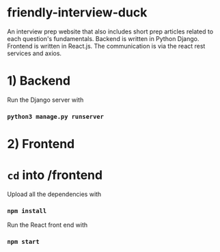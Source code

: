 # friendly-interview-duck
An interview prep website that also includes short prep articles related to each question's fundamentals.
Backend is written in Python Django.
Frontend is written in React.js.
The communication is via the react rest services and axios.

# 1) Backend

Run the Django server with 
### `python3 manage.py runserver`

# 2) Frontend

# `cd` into /frontend
Upload all the dependencies with
### `npm install`
Run the React front end with
### `npm start`

